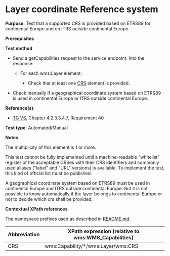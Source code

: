 # Layer coordinate Reference system

**Purpose**: Test that a supported CRS is provided based on ETRS89 for continental Europe and on ITRS outside continental Europe.

**Prerequisites**

**Test method**

* Send a getCapabilities request to the service endpoint. Into the response:

  * For each wms:Layer element:

    * Check that at least one [CRS](#crs) element is provided.

* Check manually if a geographical coordinate system based on ETRS89 is used in continental Europe or ITRS outside continental Europe.

**Reference(s)**:
* [TG VS](./README.md#ref_TG_VS), Chapter 4.2.3.3.4.7, Requirement 40

**Test type**: Automated/Manual

**Notes**

The multiplicity of this element is 1 or more.

This test cannot be fully implemented until a machine-readable "whitelist" register of the acceptable CRSes with their CRS identifiers and commonly used aliases ("label" and "URL" versions) is available. To implement the test, this kind of official list must be published.

A geographical coordinate system based on ETRS89 must be used in continental Europe and ITRS outside continental Europe. But it is not possible to know automatically if the layer belongs to continental Europe or not to decide which crs shall be provided.

**Contextual XPath references**

The namespace prefixes used as described in [README.md](./README.md#namespaces).

Abbreviation                                               |  XPath expression (relative to wms:WMS_Capabilities)
---------------------------------------------------------- | -------------------------------------------------------------------------
CRS <a name="crs"></a> | wms:Capability/*/wms:Layer/wms:CRS
